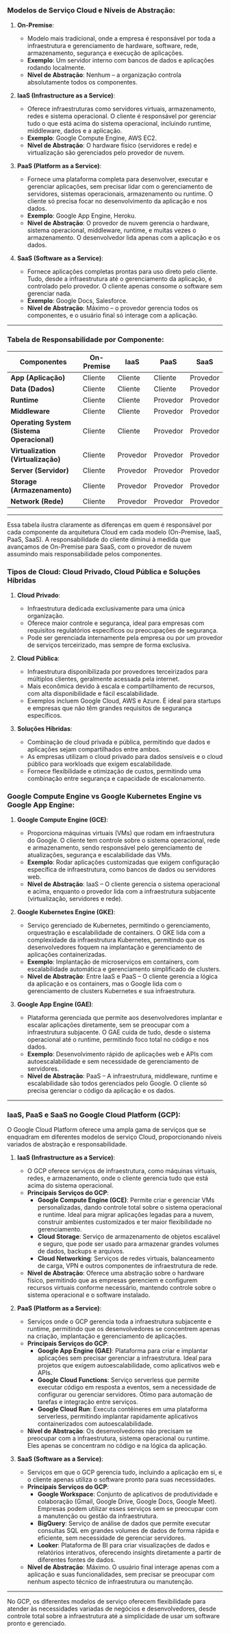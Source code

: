 ### Modelos de Serviço Cloud e Níveis de Abstração:

1. **On-Premise**:
   - Modelo mais tradicional, onde a empresa é responsável por toda a infraestrutura e gerenciamento de hardware, software, rede, armazenamento, segurança e execução de aplicações.
   - **Exemplo**: Um servidor interno com bancos de dados e aplicações rodando localmente.
   - **Nível de Abstração**: Nenhum – a organização controla absolutamente todos os componentes.
   
2. **IaaS (Infrastructure as a Service)**:
   - Oferece infraestruturas como servidores virtuais, armazenamento, redes e sistema operacional. O cliente é responsável por gerenciar tudo o que está acima do sistema operacional, incluindo runtime, middleware, dados e a aplicação.
   - **Exemplo**: Google Compute Engine, AWS EC2.
   - **Nível de Abstração**: O hardware físico (servidores e rede) e virtualização são gerenciados pelo provedor de nuvem.
   
3. **PaaS (Platform as a Service)**:
   - Fornece uma plataforma completa para desenvolver, executar e gerenciar aplicações, sem precisar lidar com o gerenciamento de servidores, sistemas operacionais, armazenamento ou runtime. O cliente só precisa focar no desenvolvimento da aplicação e nos dados.
   - **Exemplo**: Google App Engine, Heroku.
   - **Nível de Abstração**: O provedor de nuvem gerencia o hardware, sistema operacional, middleware, runtime, e muitas vezes o armazenamento. O desenvolvedor lida apenas com a aplicação e os dados.
   
4. **SaaS (Software as a Service)**:
   - Fornece aplicações completas prontas para uso direto pelo cliente. Tudo, desde a infraestrutura até o gerenciamento da aplicação, é controlado pelo provedor. O cliente apenas consome o software sem gerenciar nada.
   - **Exemplo**: Google Docs, Salesforce.
   - **Nível de Abstração**: Máximo – o provedor gerencia todos os componentes, e o usuário final só interage com a aplicação.

---

### Tabela de Responsabilidade por Componente:

| Componentes                                    | On-Premise | IaaS     | PaaS     | SaaS     |
|------------------------------------------------|------------|----------|----------|----------|
| **App (Aplicação)**                            | Cliente    | Cliente  | Cliente  | Provedor |
| **Data (Dados)**                               | Cliente    | Cliente  | Cliente  | Provedor |
| **Runtime**                                    | Cliente    | Cliente  | Provedor | Provedor |
| **Middleware**                                 | Cliente    | Cliente  | Provedor | Provedor |
| **Operating System (Sistema Operacional)**     | Cliente    | Cliente  | Provedor | Provedor |
| **Virtualization (Virtualização)**             | Cliente    | Provedor | Provedor | Provedor |
| **Server (Servidor)**                          | Cliente    | Provedor | Provedor | Provedor |
| **Storage (Armazenamento)**                    | Cliente    | Provedor | Provedor | Provedor |
| **Network (Rede)**                             | Cliente    | Provedor | Provedor | Provedor |

---

Essa tabela ilustra claramente as diferenças em quem é responsável por cada componente da arquitetura Cloud em cada modelo (On-Premise, IaaS, PaaS, SaaS). A responsabilidade do cliente diminui à medida que avançamos de On-Premise para SaaS, com o provedor de nuvem assumindo mais responsabilidade pelos componentes.

### Tipos de Cloud: Cloud Privado, Cloud Pública e Soluções Híbridas

1. **Cloud Privado**: 
   - Infraestrutura dedicada exclusivamente para uma única organização. 
   - Oferece maior controle e segurança, ideal para empresas com requisitos regulatórios específicos ou preocupações de segurança.
   - Pode ser gerenciada internamente pela empresa ou por um provedor de serviços terceirizado, mas sempre de forma exclusiva.

2. **Cloud Pública**:
   - Infraestrutura disponibilizada por provedores terceirizados para múltiplos clientes, geralmente acessada pela internet.
   - Mais econômica devido à escala e compartilhamento de recursos, com alta disponibilidade e fácil escalabilidade.
   - Exemplos incluem Google Cloud, AWS e Azure. É ideal para startups e empresas que não têm grandes requisitos de segurança específicos.

3. **Soluções Híbridas**:
   - Combinação de cloud privada e pública, permitindo que dados e aplicações sejam compartilhados entre ambos.
   - As empresas utilizam o cloud privado para dados sensíveis e o cloud público para workloads que exigem escalabilidade.
   - Fornece flexibilidade e otimização de custos, permitindo uma combinação entre segurança e capacidade de escalonamento.

### Google Compute Engine vs Google Kubernetes Engine vs Google App Engine:

1. **Google Compute Engine (GCE)**:
   - Proporciona máquinas virtuais (VMs) que rodam em infraestrutura do Google. O cliente tem controle sobre o sistema operacional, rede e armazenamento, sendo responsável pelo gerenciamento de atualizações, segurança e escalabilidade das VMs.
   - **Exemplo**: Rodar aplicações customizadas que exigem configuração específica de infraestrutura, como bancos de dados ou servidores web.
   - **Nível de Abstração**: IaaS – O cliente gerencia o sistema operacional e acima, enquanto o provedor lida com a infraestrutura subjacente (virtualização, servidores e rede).

2. **Google Kubernetes Engine (GKE)**:
   - Serviço gerenciado de Kubernetes, permitindo o gerenciamento, orquestração e escalabilidade de containers. O GKE lida com a complexidade da infraestrutura Kubernetes, permitindo que os desenvolvedores foquem na implantação e gerenciamento de aplicações containerizadas.
   - **Exemplo**: Implantação de microserviços em containers, com escalabilidade automática e gerenciamento simplificado de clusters.
   - **Nível de Abstração**: Entre IaaS e PaaS – O cliente gerencia a lógica da aplicação e os containers, mas o Google lida com o gerenciamento de clusters Kubernetes e sua infraestrutura.

3. **Google App Engine (GAE)**:
   - Plataforma gerenciada que permite aos desenvolvedores implantar e escalar aplicações diretamente, sem se preocupar com a infraestrutura subjacente. O GAE cuida de tudo, desde o sistema operacional até o runtime, permitindo foco total no código e nos dados.
   - **Exemplo**: Desenvolvimento rápido de aplicações web e APIs com autoescalabilidade e sem necessidade de gerenciamento de servidores.
   - **Nível de Abstração**: PaaS – A infraestrutura, middleware, runtime e escalabilidade são todos gerenciados pelo Google. O cliente só precisa gerenciar o código da aplicação e os dados.

---

### IaaS, PaaS e SaaS no Google Cloud Platform (GCP):

O Google Cloud Platform oferece uma ampla gama de serviços que se enquadram em diferentes modelos de serviço Cloud, proporcionando níveis variados de abstração e responsabilidade.

1. **IaaS (Infrastructure as a Service)**:
   - O GCP oferece serviços de infraestrutura, como máquinas virtuais, redes, e armazenamento, onde o cliente gerencia tudo que está acima do sistema operacional.
   - **Principais Serviços do GCP**:
     - **Google Compute Engine (GCE)**: Permite criar e gerenciar VMs personalizadas, dando controle total sobre o sistema operacional e runtime. Ideal para migrar aplicações legadas para a nuvem, construir ambientes customizados e ter maior flexibilidade no gerenciamento.
     - **Cloud Storage**: Serviço de armazenamento de objetos escalável e seguro, que pode ser usado para armazenar grandes volumes de dados, backups e arquivos.
     - **Cloud Networking**: Serviços de redes virtuais, balanceamento de carga, VPN e outros componentes de infraestrutura de rede.
   - **Nível de Abstração**: Oferece uma abstração sobre o hardware físico, permitindo que as empresas gerenciem e configurem recursos virtuais conforme necessário, mantendo controle sobre o sistema operacional e o software instalado.

2. **PaaS (Platform as a Service)**:
   - Serviços onde o GCP gerencia toda a infraestrutura subjacente e runtime, permitindo que os desenvolvedores se concentrem apenas na criação, implantação e gerenciamento de aplicações.
   - **Principais Serviços do GCP**:
     - **Google App Engine (GAE)**: Plataforma para criar e implantar aplicações sem precisar gerenciar a infraestrutura. Ideal para projetos que exigem autoescalabilidade, como aplicativos web e APIs.
     - **Google Cloud Functions**: Serviço serverless que permite executar código em resposta a eventos, sem a necessidade de configurar ou gerenciar servidores. Ótimo para automação de tarefas e integração entre serviços.
     - **Google Cloud Run**: Executa contêineres em uma plataforma serverless, permitindo implantar rapidamente aplicativos containerizados com autoescalabilidade.
   - **Nível de Abstração**: Os desenvolvedores não precisam se preocupar com a infraestrutura, sistema operacional ou runtime. Eles apenas se concentram no código e na lógica da aplicação.

3. **SaaS (Software as a Service)**:
   - Serviços em que o GCP gerencia tudo, incluindo a aplicação em si, e o cliente apenas utiliza o software pronto para suas necessidades.
   - **Principais Serviços do GCP**:
     - **Google Workspace**: Conjunto de aplicativos de produtividade e colaboração (Gmail, Google Drive, Google Docs, Google Meet). Empresas podem utilizar esses serviços sem se preocupar com a manutenção ou gestão da infraestrutura.
     - **BigQuery**: Serviço de análise de dados que permite executar consultas SQL em grandes volumes de dados de forma rápida e eficiente, sem necessidade de gerenciar servidores.
     - **Looker**: Plataforma de BI para criar visualizações de dados e relatórios interativos, oferecendo insights diretamente a partir de diferentes fontes de dados.
   - **Nível de Abstração**: Máximo. O usuário final interage apenas com a aplicação e suas funcionalidades, sem precisar se preocupar com nenhum aspecto técnico de infraestrutura ou manutenção.

---

No GCP, os diferentes modelos de serviço oferecem flexibilidade para atender às necessidades variadas de negócios e desenvolvedores, desde controle total sobre a infraestrutura até a simplicidade de usar um software pronto e gerenciado.
